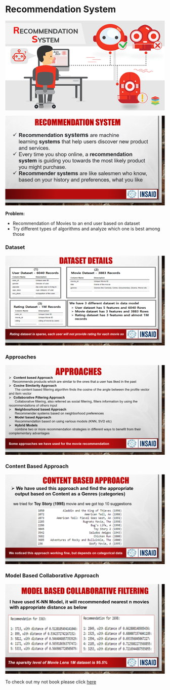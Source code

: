 # Recommendation System


![enter image description here](https://github.com/kaushikfriend/Python-ML-Projects/blob/main/Recommendation%20System/RS.png.png)

![enter image description here](https://github.com/kaushikfriend/Python-ML-Projects/blob/main/Recommendation%20System/RS%20Definition.png)


**Problem:**

- Recommendation of Movies to an end user based on dataset
- Try different types of algorithms and analyze which one is best among those

 ### Dataset
![enter image description here](https://github.com/kaushikfriend/Python-ML-Projects/blob/main/Recommendation%20System/Dataset.png)

 ### Approaches
![enter image description here](https://github.com/kaushikfriend/Python-ML-Projects/blob/main/Recommendation%20System/Approaches.png)

### Content Based Approach
![enter image description here](https://github.com/kaushikfriend/Python-ML-Projects/blob/main/Recommendation%20System/Content%20Based.png)

### Model Based Collaborative Approach
![enter image description here](https://github.com/kaushikfriend/Python-ML-Projects/blob/main/Recommendation%20System/ModelBased.png)

To check out my not book please click [here](https://github.com/kaushikfriend/Python-ML-Projects/blob/main/Recommendation%20System/RS.ipynb)

